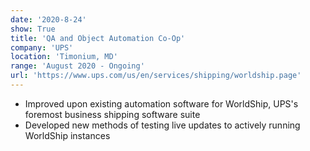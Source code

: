 ```yaml
---
date: '2020-8-24'
show: True
title: 'QA and Object Automation Co-Op'
company: 'UPS'
location: 'Timonium, MD'
range: 'August 2020 - Ongoing'
url: 'https://www.ups.com/us/en/services/shipping/worldship.page'
---
```


- Improved upon existing automation software for WorldShip, UPS's foremost business shipping software suite
- Developed new methods of testing live updates to actively running WorldShip instances
